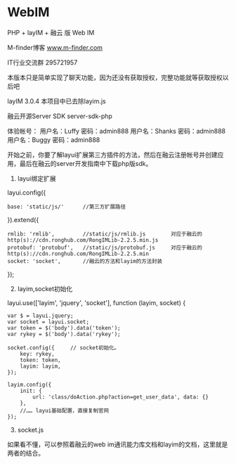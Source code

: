 # WebIM

PHP + layIM + 融云 版 Web IM

M-finder博客  www.m-finder.com

IT行业交流群   295721957

本版本只是简单实现了聊天功能，因为还没有获取授权，完整功能就等获取授权以后吧

layIM 3.0.4          本项目中已去除layim.js

融云开源Server SDK    server-sdk-php


体验帐号：
用户名：Luffy   密码：admin888 
用户名：Shanks  密码：admin888 
用户名：Buggy   密码：admin888 


开始之前，你要了解layui扩展第三方插件的方法，然后在融云注册帐号并创建应用，最后在融云的server开发指南中下载php版sdk。

1. layui绑定扩展

layui.config({

    base: 'static/js/'      //第三方扩展路径
    
}).extend({

    rmlib: 'rmlib',         //static/js/rmlib.js        对应于融云的http(s)://cdn.ronghub.com/RongIMLib-2.2.5.min.js
    protobuf: 'protobuf',   //static/js/protobuf.js     对应于融云的http(s)://cdn.ronghub.com/RongIMLib-2.2.5.min
    socket: 'socket',       //融云的方法和layim的方法封装
    
});


2. layim,socket初始化

layui.use(['layim', 'jquery', 'socket'], function (layim, socket) {

    var $ = layui.jquery;
    var socket = layui.socket;
    var token = $('body').data('token');
    var rykey = $('body').data('rykey');
    
    socket.config({     // socket初始化。
        key: rykey,
        token: token,
        layim: layim,
    });

    layim.config({
        init: {
            url: 'class/doAction.php?action=get_user_data', data: {}
        },
        //…… layui基础配置，直接复制官网
    });  


3. socket.js

如果看不懂，可以参照着融云的web im通讯能力库文档和layim的文档，这里就是两者的结合。


